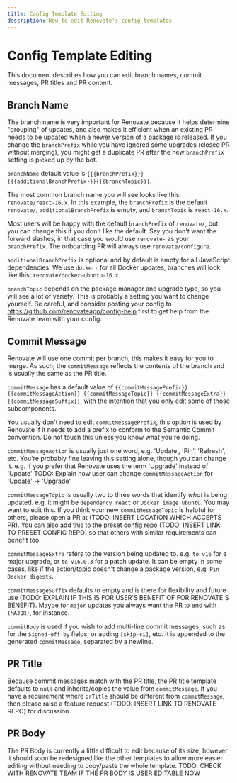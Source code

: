 ```yaml
---
title: Config Template Editing
description: How to edit Renovate's config templates
---
```


# Config Template Editing

This document describes how you can edit branch names, commit messages, PR titles and PR content.

## Branch Name

The branch name is very important for Renovate because it helps determine "grouping" of updates, and also makes it efficient when an existing PR needs to be updated when a newer version of a package is released.
If you change the `branchPrefix` while you have ignored some upgrades (closed PR without merging), you might get a duplicate PR after the new `branchPrefix` setting is picked up by the bot.

`branchName` default value is `{{{branchPrefix}}}{{{additionalBranchPrefix}}}{{{branchTopic}}}`.

The most common branch name you will see looks like this: `renovate/react-16.x`.
In this example, the `branchPrefix` is the default `renovate/`, `additionalBranchPrefix` is empty, and `branchTopic` is `react-16.x`.

Most users will be happy with the default `branchPrefix` of `renovate/`, but you can change this if you don't like the default.
Say you don't want the forward slashes, in that case you would use `renovate-` as your `branchPrefix`.
The onboarding PR will always use `renovate/configure`.

`additionalBranchPrefix` is optional and by default is empty for all JavaScript dependencies.
We use `docker-` for all Docker updates, branches will look like this: `renovate/docker-ubuntu-16.x`.

`branchTopic` depends on the package manager and upgrade type, so you will see a lot of variety.
This is probably a setting you want to change yourself.
Be careful, and consider posting your config to https://github.com/renovateapp/config-help first to get help from the Renovate team with your config.

## Commit Message

Renovate will use one commit per branch, this makes it easy for you to merge.
As such, the `commitMessage` reflects the contents of the branch and is usually the same as the PR title.

`commitMessage` has a default value of `{{commitMessagePrefix}} {{commitMessageAction}} {{commitMessageTopic}} {{commitMessageExtra}} {{commitMessageSuffix}}`, with the intention that you only edit some of those subcomponents.

You usually don't need to edit `commitMessagePrefix`, this option is used by Renovate if it needs to add a prefix to conform to the Semantic Commit convention.
Do not touch this unless you know what you're doing.

`commitMessageAction` is usually just one word, e.g. 'Update', 'Pin', 'Refresh', etc.
You're probably fine leaving this setting alone, though you can change it.
e.g. if you prefer that Renovate uses the term 'Upgrade' instead of 'Update'
TODO: Explain how user can change `commitMessageAction` for 'Update' -> 'Upgrade'

`commitMessageTopic` is usually two to three words that identify _what_ is being updated.
e.g. it might be `dependency react` or `Docker image ubuntu`.
You may want to edit this.
If you think your new `commitMessageTopic` is helpful for others, please open a PR at (TODO: INSERT LOCATION WHICH ACCEPTS PR).
You can also add this to the preset config repo (TODO: INSERT LINK TO PRESET CONFIG REPO) so that others with similar requirements can benefit too.

`commitMessageExtra` refers to the version being updated to.
e.g. `to v16` for a major upgrade, or `to v16.0.3` for a patch update.
It can be empty in some cases, like if the action/topic doesn't change a package version, e.g. `Pin Docker digests`.

`commitMessageSuffix` defaults to empty and is there for flexibility and future use (TODO: EXPLAIN IF THIS IS FOR USER'S BENEFIT OF FOR RENOVATE'S BENEFIT).
Maybe for `major` updates you always want the PR to end with `(MAJOR)`, for instance.

`commitBody` is used if you wish to add multi-line commit messages, such as for the `Signed-off-by` fields, or adding `[skip-ci]`, etc.
It is appended to the generated `commitMessage`, separated by a newline.

## PR Title

Because commit messages match with the PR title, the PR title template defaults to `null` and inherits/copies the value from `commitMessage`.
If you have a requirement where `prTitle` should be different from `commitMessage`, then please raise a feature request (TODO: INSERT LINK TO RENOVATE REPO) for discussion.

## PR Body

The PR Body is currently a little difficult to edit because of its size, however it should soon be redesigned like the other templates to allow more easier editing without needing to copy/paste the whole template.
TODO: CHECK WITH RENOVATE TEAM IF THE PR BODY IS USER EDITABLE NOW
